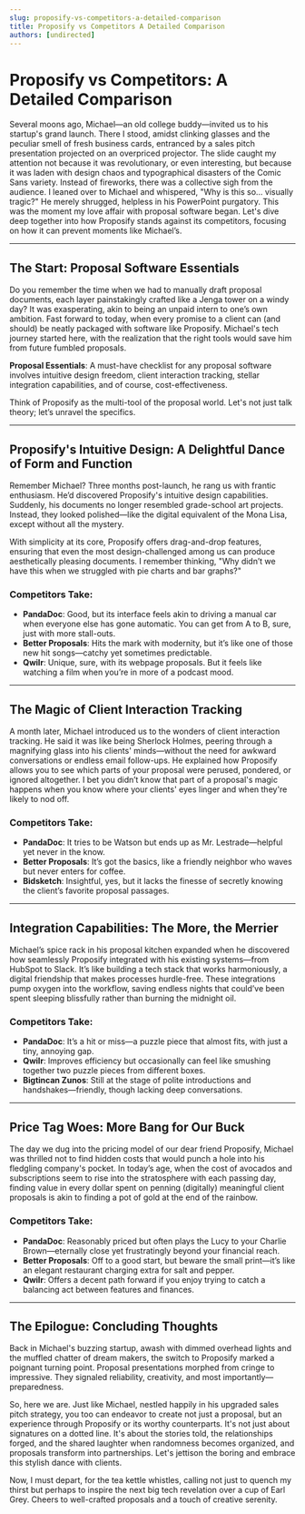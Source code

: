```yaml
---
slug: proposify-vs-competitors-a-detailed-comparison
title: Proposify vs Competitors A Detailed Comparison
authors: [undirected]
---
```



# Proposify vs Competitors: A Detailed Comparison

Several moons ago, Michael—an old college buddy—invited us to his startup's grand launch. There I stood, amidst clinking glasses and the peculiar smell of fresh business cards, entranced by a sales pitch presentation projected on an overpriced projector. The slide caught my attention not because it was revolutionary, or even interesting, but because it was laden with design chaos and typographical disasters of the Comic Sans variety. Instead of fireworks, there was a collective sigh from the audience. I leaned over to Michael and whispered, "Why is this so... visually tragic?" He merely shrugged, helpless in his PowerPoint purgatory. This was the moment my love affair with proposal software began. Let's dive deep together into how Proposify stands against its competitors, focusing on how it can prevent moments like Michael’s.

---

## The Start: Proposal Software Essentials

Do you remember the time when we had to manually draft proposal documents, each layer painstakingly crafted like a Jenga tower on a windy day? It was exasperating, akin to being an unpaid intern to one’s own ambition. Fast forward to today, when every promise to a client can (and should) be neatly packaged with software like Proposify. Michael's tech journey started here, with the realization that the right tools would save him from future fumbled proposals.

**Proposal Essentials**: A must-have checklist for any proposal software involves intuitive design freedom, client interaction tracking, stellar integration capabilities, and of course, cost-effectiveness. 

Think of Proposify as the multi-tool of the proposal world. Let's not just talk theory; let’s unravel the specifics.

---

## Proposify's Intuitive Design: A Delightful Dance of Form and Function

Remember Michael? Three months post-launch, he rang us with frantic enthusiasm. He’d discovered Proposify's intuitive design capabilities. Suddenly, his documents no longer resembled grade-school art projects. Instead, they looked polished—like the digital equivalent of the Mona Lisa, except without all the mystery. 

With simplicity at its core, Proposify offers drag-and-drop features, ensuring that even the most design-challenged among us can produce aesthetically pleasing documents. I remember thinking, "Why didn’t we have this when we struggled with pie charts and bar graphs?"

### Competitors Take:
- **PandaDoc**: Good, but its interface feels akin to driving a manual car when everyone else has gone automatic. You can get from A to B, sure, just with more stall-outs.
- **Better Proposals**: Hits the mark with modernity, but it’s like one of those new hit songs—catchy yet sometimes predictable.
- **Qwilr**: Unique, sure, with its webpage proposals. But it feels like watching a film when you’re in more of a podcast mood.

---

## The Magic of Client Interaction Tracking

A month later, Michael introduced us to the wonders of client interaction tracking. He said it was like being Sherlock Holmes, peering through a magnifying glass into his clients' minds—without the need for awkward conversations or endless email follow-ups. He explained how Proposify allows you to see which parts of your proposal were perused, pondered, or ignored altogether. I bet you didn’t know that part of a proposal's magic happens when you know where your clients' eyes linger and when they're likely to nod off.

### Competitors Take:
- **PandaDoc**: It tries to be Watson but ends up as Mr. Lestrade—helpful yet never in the know.
- **Better Proposals**: It’s got the basics, like a friendly neighbor who waves but never enters for coffee.
- **Bidsketch**: Insightful, yes, but it lacks the finesse of secretly knowing the client’s favorite proposal passages.

---

## Integration Capabilities: The More, the Merrier

Michael’s spice rack in his proposal kitchen expanded when he discovered how seamlessly Proposify integrated with his existing systems—from HubSpot to Slack. It’s like building a tech stack that works harmoniously, a digital friendship that makes processes hurdle-free. These integrations pump oxygen into the workflow, saving endless nights that could’ve been spent sleeping blissfully rather than burning the midnight oil.

### Competitors Take:
- **PandaDoc**: It’s a hit or miss—a puzzle piece that almost fits, with just a tiny, annoying gap.
- **Qwilr**: Improves efficiency but occasionally can feel like smushing together two puzzle pieces from different boxes.
- **Bigtincan Zunos**: Still at the stage of polite introductions and handshakes—friendly, though lacking deep conversations.

---

## Price Tag Woes: More Bang for Our Buck

The day we dug into the pricing model of our dear friend Proposify, Michael was thrilled not to find hidden costs that would punch a hole into his fledgling company's pocket. In today’s age, when the cost of avocados and subscriptions seem to rise into the stratosphere with each passing day, finding value in every dollar spent on penning (digitally) meaningful client proposals is akin to finding a pot of gold at the end of the rainbow.

### Competitors Take:
- **PandaDoc**: Reasonably priced but often plays the Lucy to your Charlie Brown—eternally close yet frustratingly beyond your financial reach.
- **Better Proposals**: Off to a good start, but beware the small print—it’s like an elegant restaurant charging extra for salt and pepper.
- **Qwilr**: Offers a decent path forward if you enjoy trying to catch a balancing act between features and finances.

---

## The Epilogue: Concluding Thoughts

Back in Michael's buzzing startup, awash with dimmed overhead lights and the muffled chatter of dream makers, the switch to Proposify marked a poignant turning point. Proposal presentations morphed from cringe to impressive. They signaled reliability, creativity, and most importantly—preparedness.

So, here we are. Just like Michael, nestled happily in his upgraded sales pitch strategy, you too can endeavor to create not just a proposal, but an experience through Proposify or its worthy counterparts. It's not just about signatures on a dotted line. It's about the stories told, the relationships forged, and the shared laughter when randomness becomes organized, and proposals transform into partnerships. Let's jettison the boring and embrace this stylish dance with clients.

Now, I must depart, for the tea kettle whistles, calling not just to quench my thirst but perhaps to inspire the next big tech revelation over a cup of Earl Grey. Cheers to well-crafted proposals and a touch of creative serenity.